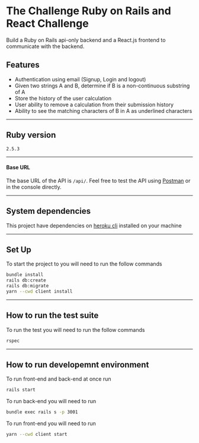 # The Challenge Ruby on Rails and React Challenge

Build a Ruby on Rails api-only backend and a React.js frontend to communicate with the backend.

## Features

- Authentication using email (Signup, Login and logout)
- Given two strings A and B, determine if B is a non-continuous substring of A
- Store the history of the user calculation
- User ability to remove a calculation from their submission history
- Ability to see the matching characters of B in A as underlined characters

---

## Ruby version

`2.5.3`

---

#### Base URL

The base URL of the API is `/api/`. Feel free to test the API using [Postman](https://www.getpostman.com/) or in the console directly.

---

## System dependencies

This project have dependencies on [heroku cli](https://devcenter.heroku.com/articles/heroku-cli#download-and-install) installed on your machine

---


## Set Up

To start the project to you will need to run the follow commands

```bash
bundle install
rails db:create
rails db:migrate
yarn --cwd client install
```
---

## How to run the test suite

To run the test you will need to run the follow commands

```bash
rspec
```

---

## How to run developemnt environment

To run front-end and back-end at once run

```bash
rails start
```

To run back-end you will need to run

```bash
bundle exec rails s -p 3001
```

To run front-end you will need to run

```bash
yarn --cwd client start
```



